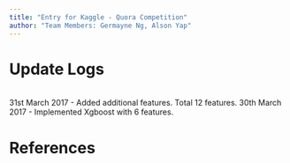 ```yaml
---
title: "Entry for Kaggle - Quora Competition"
author: "Team Members: Germayne Ng, Alson Yap"
---
```


# Update Logs
<br>
31st March 2017 - Added additional features. Total 12 features. 
30th March 2017 - Implemented Xgboost with 6 features.  

# References 
